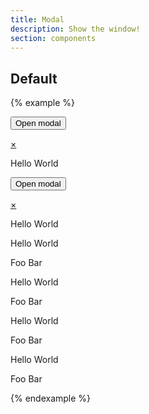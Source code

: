 ```yaml
---
title: Modal
description: Show the window!
section: components
---
```


## Default
{% example %}
<p class="text-center"><button class="btn" data-toggle="modal" data-target="#modal-1">Open modal</button></p>
<div class="modal" id="modal-1">
	<div class="modal-window">
		<a href="" class="modal-close">&times;</a>
		<p>Hello World</p>
	</div>
	<div class="modal-overlay"></div>
</div>
<p class="text-center"><button class="btn" data-toggle="modal" data-target="#modal-2">Open modal</button></p>
<div class="modal" id="modal-2">
	<div class="modal-window">
		<a href="" class="modal-close">&times;</a>
		<p>Hello World</p>
		<div class="section">
			<div class="wrapper">
				<div class="row">
					<div class="col-1of2">
						<p>Hello World</p>
					</div>
					<div class="col-1of2">
						<p>Foo Bar</p>
					</div>
				</div>
				<div class="row">
					<div class="col-1of2">
						<p>Hello World</p>
					</div>
					<div class="col-1of2">
						<p>Foo Bar</p>
					</div>
				</div>
				<div class="row">
					<div class="col-1of2">
						<p>Hello World</p>
					</div>
					<div class="col-1of2">
						<p>Foo Bar</p>
					</div>
				</div>
				<div class="row">
					<div class="col-1of2">
						<p>Hello World</p>
					</div>
					<div class="col-1of2">
						<p>Foo Bar</p>
					</div>
				</div>
			</div>
		</div>
	</div>
	<div class="modal-overlay"></div>
</div>
{% endexample %}
